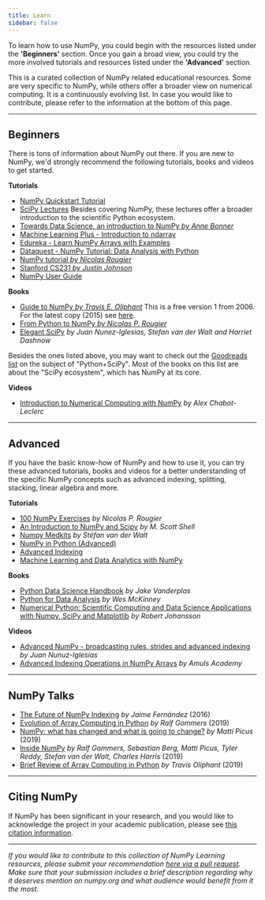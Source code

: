 ```yaml
---
title: Learn
sidebar: false
---
```


To learn how to use NumPy, you could begin with the resources listed under the **'Beginners'** section. Once you gain a broad view, you could try the more involved tutorials and resources listed under the **'Advanced'** section.

This is a curated collection of NumPy related educational resources. Some are very specific to NumPy, while others offer a broader view on numerical computing. It is a continuously evolving list. In case you would like to contribute, please refer to the information at the bottom of this page.
***

## Beginners

There is tons of information about NumPy out there. If you are new to NumPy, we'd strongly recommend the following tutorials, books and videos to get started.

<i class="fad fa-chalkboard"></i> **Tutorials**

* [NumPy Quickstart Tutorial](https://numpy.org/devdocs/user/quickstart.html)
* [SciPy Lectures](https://www.scipy-lectures.org/) Besides covering NumPy, these lectures offer a broader introduction to the scientific Python ecosystem.
* [Towards Data Science, an introduction to NumPy *by Anne Bonner*](https://towardsdatascience.com/the-ultimate-beginners-guide-to-numpy-f5a2f99aef54)
* [Machine Learning Plus - Introduction to ndarray](https://www.machinelearningplus.com/python/numpy-tutorial-part1-array-python-examples/)
* [Edureka - Learn NumPy Arrays with Examples ](https://www.edureka.co/blog/python-numpy-tutorial/)
* [Dataquest - NumPy Tutorial: Data Analysis with Python](https://www.dataquest.io/blog/numpy-tutorial-python/)
* [NumPy tutorial *by Nicolas Rougier*](https://github.com/rougier/numpy-tutorial)
* [Stanford CS231 *by Justin Johnson*](http://cs231n.github.io/python-numpy-tutorial/)
* [NumPy User Guide](https://numpy.org/devdocs/user/index.html)

<i class="fas fa-books"></i> **Books**

* [Guide to NumPy *by Travis E. Oliphant*](http://web.mit.edu/dvp/Public/numpybook.pdf) This is a free version 1 from 2006. For the latest copy (2015) see [here](https://www.barnesandnoble.com/w/guide-to-numpy-travis-e-oliphant-phd/1122853007).
* [From Python to NumPy *by Nicolas P. Rougier*](https://www.labri.fr/perso/nrougier/from-python-to-numpy/)
* [Elegant SciPy](https://www.amazon.com/Elegant-SciPy-Art-Scientific-Python/dp/1491922877) *by Juan Nunez-Iglesias, Stefan van der Walt and Harriet Dashnow*

Besides the ones listed above, you may want to check out the [Goodreads list](https://www.goodreads.com/shelf/show/python-scipy) on the subject of "Python+SciPy". Most of the books on this list are about the "SciPy ecosystem", which has NumPy at its core.

<i class="far fa-file-video"></i> **Videos**

* [Introduction to Numerical Computing with NumPy](http://youtu.be/ZB7BZMhfPgk) *by Alex Chabot-Leclerc*

***

## Advanced

If you have the basic know-how of NumPy and how to use it, you can try these advanced tutorials, books and videos for a better understanding of the specific NumPy concepts such as advanced indexing, splitting, stacking, linear algebra and more.

<i class="fad fa-chalkboard"></i> **Tutorials**

* [100 NumPy Exercises](http://www.labri.fr/perso/nrougier/teaching/numpy.100/index.html) *by Nicolas P. Rougier*
* [An Introduction to NumPy and Scipy](https://engineering.ucsb.edu/~shell/che210d/numpy.pdf) *by M. Scott Shell*
* [Numpy Medkits](http://mentat.za.net/numpy/numpy_advanced_slides/) *by Stéfan van der Walt*
* [NumPy in Python (Advanced)](https://www.geeksforgeeks.org/numpy-python-set-2-advanced/)
* [Advanced Indexing](https://www.tutorialspoint.com/numpy/numpy_advanced_indexing.htm)
* [Machine Learning and Data Analytics with NumPy](https://www.machinelearningplus.com/python/numpy-tutorial-python-part2/)

<i class="fas fa-books"></i> **Books**

* [Python Data Science Handbook](https://www.amazon.com/Python-Data-Science-Handbook-Essential/dp/1491912057) *by Jake Vanderplas*
* [Python for Data Analysis](https://www.amazon.com/Python-Data-Analysis-Wrangling-IPython/dp/1491957662) *by Wes McKinney*
* [Numerical Python: Scientific Computing and Data Science Applications with Numpy, SciPy and Matplotlib](https://www.amazon.com/Numerical-Python-Scientific-Applications-Matplotlib/dp/1484242459) *by Robert Johansson*

<i class="far fa-file-video"></i> **Videos**

* [Advanced NumPy - broadcasting rules, strides and advanced indexing](https://www.youtube.com/watch?v=cYugp9IN1-Q) *by Juan Nunuz-Iglesias*
* [Advanced Indexing Operations in NumPy Arrays](https://www.youtube.com/watch?v=2WTDrSkQBng) *by Amuls Academy*

***

## NumPy Talks

* [The Future of NumPy Indexing](https://www.youtube.com/watch?v=o0EacbIbf58) *by Jaime Fernández* (2016)
* [Evolution of Array Computing in Python](https://www.youtube.com/watch?v=HVLPJnvInzM&t=10s) *by Ralf Gommers* (2019)
* [NumPy: what has changed and what is going to change?](https://www.youtube.com/watch?v=YFLVQFjRmPY) *by Matti Picus* (2019)
* [Inside NumPy](https://www.youtube.com/watch?v=dBTJD_FDVjU) *by Ralf Gommers, Sebastian Berg, Matti Picus, Tyler Reddy, Stefan van der Walt, Charles Harris* (2019)
* [Brief Review of Array Computing in Python](https://www.youtube.com/watch?v=f176j2g2eNc) *by Travis Oliphant* (2019)

***

## Citing NumPy

If NumPy has been significant in your research, and you would like to acknowledge the project in your academic publication, please see [this citation information](/citing-numpy).

***

_If you would like to contribute to this collection of NumPy Learning resources, please submit your recommendation [here via a pull request](https://github.com/numpy/numpy.org/blob/master/content/en/learn.md). Make sure that your submission includes a brief description regarding why it deserves mention on numpy.org and what audience would benefit from it the most._
